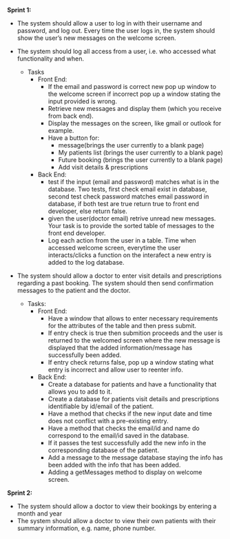 **Sprint 1:**

- The system should allow a user to log in with their username and password, and 
  log out. Every time the user logs in, the system should show the user’s new 
  messages on the welcome screen. 
- The system should log all access from a user, i.e. who accessed what 
  functionality and when. 

    - Tasks
        - Front End:
            - If the email and password is correct new pop up window to the
              welcome screen if incorrect pop up a window stating the  input
              provided is wrong.  
            - Retrieve new messages and display them (which you receive from back 
              end).         
            - Display the messages on the screen, like gmail or outlook for 
              example. 
            - Have a button for: 
                - message(brings the user currently to a blank page) 
                - My patients list (brings the user currently to a blank page) 
                - Future booking (brings the user currently to a blank page) 
                - Add visit details & prescriptions 
        - Back End:
            - test if the input (email and password) matches what is in the 
              database. Two tests, first check email exist in database, second 
              test check password matches email password in database, if both 
              test are true return true to front end developer, else return false.
            - given the user(doctor email) retrive unread new messages. Your task 
              is to provide the sorted table of messages to the front end 
              developer.
            - Log each action from the user in a table. Time when accessed 
              welcome screen, everytime the user interacts/clicks a function on 
              the interafect a new entry is added to the log database.   



- The system should allow a doctor to enter visit details and prescriptions 
  regarding a past booking. The system should then send confirmation messages to 
  the patient and the doctor.
    - Tasks:
        - Front End:
            - Have a window that allows to enter necessary  requirements for the 
              attributes of the table and then press submit.
            - If entry check is true then submition proceeds and the user is 
              returned to the welcomed screen where the new message is displayed 
              that the added information/message has successfully been added.
            - If entry check returns false,  pop up a window stating what entry 
              is incorrect and allow user to reenter info.   
        - Back End:
            - Create a database for patients and have a functionality that 
              allows you to add to it.
            - Create a database for patients visit details and prescriptions    
              identifiable by id/email of the patient.   
            - Have a method that checks if the new input date and time does not 
              conflict with a pre-existing entry.
            - Have a method that checks the email/id and name do correspond to 
              the email/id  saved in the database.
            - If it passes the test successfully add the new info in the 
              corresponding database of the patient.     
            - Add a message to the message database staying the info has been 
              added with the info that has been added. 
            - Adding a getMessages method to display on welcome screen.


**Sprint 2:**
- The system should allow a doctor to view their bookings by entering a month and year
- The system should allow a doctor to view their own patients with their summary information, e.g. name, phone number.

















